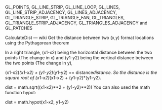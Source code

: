 GL_POINTS, GL_LINE_STRIP, GL_LINE_LOOP, GL_LINES, GL_LINE_STRIP_ADJACENCY, GL_LINES_ADJACENCY,
GL_TRIANGLE_STRIP, GL_TRIANGLE_FAN, GL_TRIANGLES, GL_TRIANGLE_STRIP_ADJACENCY, GL_TRIANGLES_ADJACENCY and GL_PATCHES

CalculateDist — wiki
Get the distance between two (x,y) format locations using the Pythagorean theorem

In a right triangle, (x1-x2) being the horizontal distance between the two points (The change in x) and (y1-y2) being the vertical distance between the two points (The change in y),

(x1-x2)*(x1-x2) + (y1-y2)*(y1-y2) == distance*distance. So the distance is the square root of (x1-x2)*(x1-x2) + (y1-y2)*(y1-y2).

dist = math.sqrt((x1-x2)**2 + (y1-y2)**2))
You can also used the math function hypot:

dist = math.hypot(x1-x2, y1-y2)
